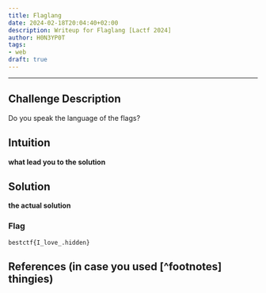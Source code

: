 ```yaml
---
title: Flaglang
date: 2024-02-18T20:04:40+02:00
description: Writeup for Flaglang [Lactf 2024]
author: H0N3YP0T
tags:
- web
draft: true
---
```

___

## Challenge Description

Do you speak the language of the flags?

## Intuition

**what lead you to the solution**

## Solution

**the actual solution**

### Flag

`bestctf{I_love_.hidden}`

## References (in case you used [^footnotes] thingies)
